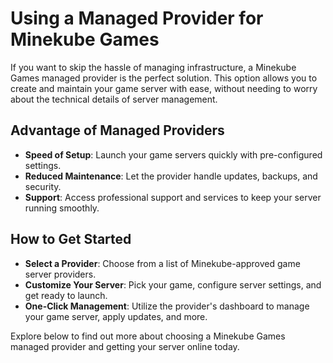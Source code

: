 # Using a Managed Provider for Minekube Games

If you want to skip the hassle of managing infrastructure, a Minekube Games managed provider is the perfect solution. This option allows you to create and maintain your game server with ease, without needing to worry about the technical details of server management.

## Advantage of Managed Providers

- **Speed of Setup**: Launch your game servers quickly with pre-configured settings.
- **Reduced Maintenance**: Let the provider handle updates, backups, and security.
- **Support**: Access professional support and services to keep your server running smoothly.

## How to Get Started

- **Select a Provider**: Choose from a list of Minekube-approved game server providers.
- **Customize Your Server**: Pick your game, configure server settings, and get ready to launch.
- **One-Click Management**: Utilize the provider's dashboard to manage your game server, apply updates, and more.

Explore below to find out more about choosing a Minekube Games managed provider and getting your server online today.